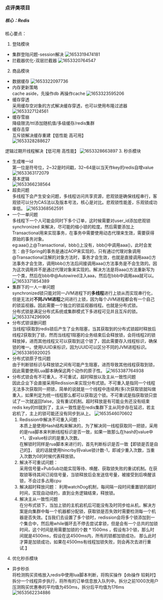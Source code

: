 ### 点评类项目
##### 核心：Redis
核心要点：
1. 登陆模块
- 集群登陆问题-session解决
![1653319474181](/pic/1653319474181.png)
- 拦截器优化-双层拦截器
   ![1653320764547](/pic/1653320764547.png)
2. 商品模块
- 数据缓存
  ![1653322097736](/pic/1653322097736.png)
- 内存更新策略  
cache aside，先操作db 再操作cache
  ![1653323595206](/pic/1653323595206.png)
- 缓存穿透  
采用缓存空对象的方式解决缓存穿透，也可以使用布隆过滤器
  ![1653327124561](/pic/1653327124561.png)
- 缓存雪崩  
降级限流/ttl添加随机值/多级缓存/redis集群
- 缓存击穿  
互斥锁解决缓存重建【低性能 高可用】  
  ![1653328288627](/pic/1653328288627.png)

逻辑过期开线程解决【低可用 高性能】
![1653328663897](/pic/1653328663897.png)
3. 秒杀模块
 - 生成唯一id  
第一位是符号位，2~32是时间戳，32~64是以当天作key的redis自增value
   ![1653363172079](/pic/1653363172079.png)
 - 基本逻辑  
   ![1653366238564](/pic/1653366238564.png)
 - 超卖问题  
多线程下会产生安全问题，多线程访问共享资源，悲观锁是确保线程串行，客观锁可以分为CAS法以及版本号法，核心是对比。悲观锁性能差，乐观锁成功率低。
   ![1653368562591](/pic/1653368562591.png)
 - 一个一单问题  
多线程下一个人可能会同时下多个订单，这时候需要对user_id添加悲观锁synchronized 来解决，尽可能的缩小锁的粒度。然后需要添加上Transactional用来实现事务，在事务中需要使用动态代理来生效，需要获得原始的事务对象。  
eg:aaa()上@Transactional，bbb()上没有，bbb()中调用aaa()，此时会发生：由于Spring的事务是通过AOP来实现的，只有通过代理对象调用@Transactional注解的对象方法时，事务才会生效，也就是直接调用aaa()方法事务才会生效，调用bbb()方法后间接调用aaa()方法事务是不会生效的。因为这次调用并不是通过代理对象来实现的。解决方法是将aaa()方法重新写为一个类，然后在bbb中@Autowired注入aaa，然后在bbb中调用aaa就可以。
   ![1653371854389](/pic/1653371854389.png)
 - 集群下的一人一单问题  
   synchronized锁只能对同一JVM进程下的**多线程**进行上锁从而实现串行化，但是无法对**不同JVM进程**之间进行上锁，因为每个JVM进程都会有一个自己的锁监视器。因此需要一个独立的锁监视器线程。也就是分布式锁。  
分布式锁是满足分布式系统或集群模式下多进程可见并且互斥的锁。
![1653374296906](/pic/1653374296906.png)
 - 分布式锁误删问题  
当线程1获取到redis锁后产生了业务阻塞，当其获取到的分布式锁超时释放后线程2获取到了锁，然而当线程1阻塞的业务结束后会释放锁，会将线程2的锁释放掉，进而其他线程又可以获取到这个锁了，因此需要存入线程标识，确保锁的唯一。使用UUID来标识，因为UUID可以区分不同的JVM进程标识。
   ![1653385920025](/pic/1653385920025.png)
 - 分布式锁原子性问题  
由于判断锁标识与释放锁之间有可能产生阻塞，进而导致其他线程获取到锁，因此需要使用Lua脚本确保这两个动作的原子性。
   ![1653387764938](/pic/1653387764938.png)
 - 分布式锁会有不可重入，不可重试，超时释放以及主从一致性问题  
因此企业下会直接采用Redission来实现分布式锁。不可重入是指同一个线程无法多次获取同一把锁，简单的说就是一个线程中连续两(多)次获取锁就叫做重入，如果判定为统一线程那么都可以获取这个锁。不可重试是指获取锁只尝试了一次就返回false，没有重试机制。超时释放是有可能业务还没有结束redis key的ttl就到了，主从一致性是在redis集群下主从同步存在延迟，若主宕机了，主上的锁可能还没有同步到从上。
   ![1653546070602](/pic/1653546070602.png)    
   1. Redission中解决不可重入问题：  
   本质上是使用Hash结构来解决的，为了解决同一线程获取同一把锁，采用的是rua脚本来判断线程标识是否一致，如果一致那么在hash的value中+1，该value标识的是重入次数。  
   在解锁时同样是rua脚本来进行的，首先判断标识是否一致【即锁是否是自己的】， 说的话就使用hincrby将value锁计数-1，即减少重入次数，当重入次数为0的时候代表释放锁。
   2. 解决不可重试问题：  
   采用信号量+PubSub功能实现等待、唤醒、获取锁失败的重试机制。在获取锁等待其间订阅信号量，当锁释放后会发送信号量，被接受到后唤醒该锁，不会过多占用cpu
   3. 解决超时释放问题： 
   利用watchDog机制，每间隔一段时间重置锁的超时时间，实现自动续约，直到业务逻辑结束，释放锁。
   4. 解决主从一致性问题  
   在分布式锁下，当加上锁的主机宕机后可能没有及时同步给从机，解决方案是向集群中每一个机器都分配锁，获取锁是否失效时需要检测每一个机器是否失效。【当我们去设置了多个锁时，redission会将多个锁添加到一个集合中，然后用while循环去不停去尝试拿锁，但是会有一个总共的加锁时间，这个时间是用需要加锁的个数 * 1500ms ，假设有3个锁，那么时间就是4500ms，假设在这4500ms内，所有的锁都加锁成功， 那么此时才算是加锁成功，如果在4500ms有线程加锁失败，则会再次去进行重试.】
4. 优化秒杀模块
  - 异步秒杀  
将检测购买资格放入redis中使用lua脚本判断，将购买操作【db操作 较耗时】拆分一个线程异步执行，将所有的订单信息放入队列中。拆分之前1000次用户压测购买优惠券的平均值为450ms，拆分后平均值为176ms
    ![1653562234886](/pic/1653562234886.png)